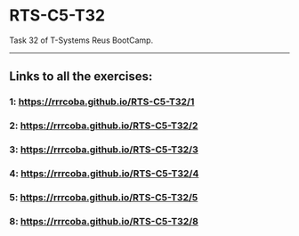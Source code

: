# RTS-C5-T32
Task 32 of T-Systems Reus BootCamp.

---------

## Links to all the exercises:

### 1: https://rrrcoba.github.io/RTS-C5-T32/1
### 2: https://rrrcoba.github.io/RTS-C5-T32/2
### 3: https://rrrcoba.github.io/RTS-C5-T32/3
### 4: https://rrrcoba.github.io/RTS-C5-T32/4
### 5: https://rrrcoba.github.io/RTS-C5-T32/5
### 8: https://rrrcoba.github.io/RTS-C5-T32/8
